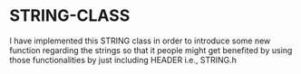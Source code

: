 # STRING-CLASS
I have implemented this STRING class in order to introduce some new function regarding the strings so that it people might get benefited by using those functionalities by just including HEADER i.e., STRING.h
